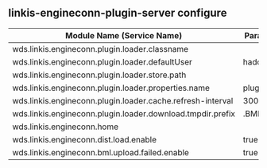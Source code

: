 ## linkis-engineconn-plugin-server configure


| Module Name (Service Name) | Parameter Name | Default Value | Description |
| -------- | -------- | ----- |----- | 
| wds.linkis.engineconn.plugin.loader.classname | |plugin.loader.classname|
| wds.linkis.engineconn.plugin.loader.defaultUser | hadoop |wds.linkis.engineconn.plugin.loader.defaultUser|
| wds.linkis.engineconn.plugin.loader.store.path | |loader.store.path|
| wds.linkis.engineconn.plugin.loader.properties.name |plugins.properties |loader.properties.name|
| wds.linkis.engineconn.plugin.loader.cache.refresh-interval | 300 |cache.refresh-interval|
| wds.linkis.engineconn.plugin.loader.download.tmpdir.prefix |.BML_TMP_ |download.tmpdir.prefix|
| wds.linkis.engineconn.home | |engineconn.home|
| wds.linkis.engineconn.dist.load.enable |true |dist.load.enable|
| wds.linkis.engineconn.bml.upload.failed.enable |true |upload.failed.enable|
 


 
 
 

 
 
 

 
 